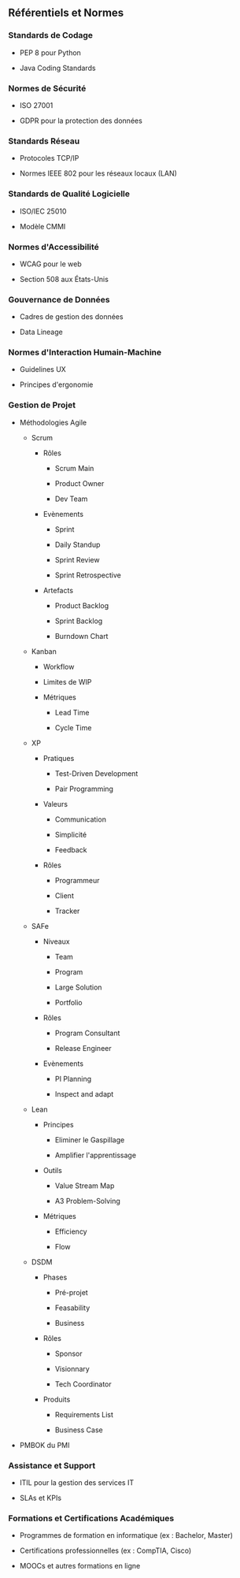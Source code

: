 ## Référentiels et Normes

### Standards de Codage

- PEP 8 pour Python

- Java Coding Standards

### Normes de Sécurité

- ISO 27001

- GDPR pour la protection des données

### Standards Réseau

- Protocoles TCP/IP

- Normes IEEE 802 pour les réseaux locaux (LAN)

### Standards de Qualité Logicielle

- ISO/IEC 25010

- Modèle CMMI

### Normes d'Accessibilité

- WCAG pour le web

- Section 508 aux États-Unis

### Gouvernance de Données

- Cadres de gestion des données

- Data Lineage

### Normes d'Interaction Humain-Machine

- Guidelines UX

- Principes d'ergonomie

### Gestion de Projet

- Méthodologies Agile

	- Scrum

		- Rôles

			- Scrum Main

			- Product Owner

			- Dev Team

		- Evènements

			- Sprint

			- Daily Standup

			- Sprint Review

			- Sprint Retrospective

		- Artefacts

			- Product Backlog

			- Sprint Backlog

			- Burndown Chart

	- Kanban

		- Workflow

		- Limites de WIP

		- Métriques

			- Lead Time

			- Cycle Time

	- XP

		- Pratiques

			- Test-Driven Development

			- Pair Programming

		- Valeurs

			- Communication

			- Simplicité

			- Feedback

		- Rôles

			- Programmeur

			- Client

			- Tracker

	- SAFe

		- Niveaux

			- Team

			- Program

			- Large Solution

			- Portfolio

		- Rôles

			- Program Consultant

			- Release Engineer

		- Evènements

			- PI Planning

			- Inspect and adapt

	- Lean

		- Principes

			- Eliminer le Gaspillage

			- Amplifier l'apprentissage

		- Outils

			- Value Stream Map

			- A3 Problem-Solving

		- Métriques

			- Efficiency

			- Flow

	- DSDM

		- Phases

			- Pré-projet

			- Feasability

			- Business

		- Rôles

			- Sponsor

			- Visionnary

			- Tech Coordinator

		- Produits

			- Requirements List

			- Business Case

- PMBOK du PMI

### Assistance et Support

- ITIL pour la gestion des services IT

- SLAs et KPIs

### Formations et Certifications Académiques

- Programmes de formation en informatique (ex : Bachelor, Master)

- Certifications professionnelles (ex : CompTIA, Cisco)

- MOOCs et autres formations en ligne